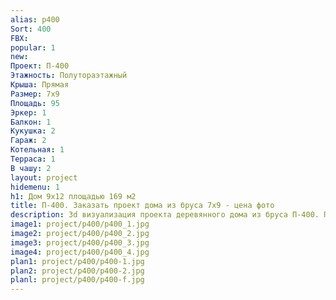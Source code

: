 ```yaml
---
alias: p400
Sort: 400
FBX: 
popular: 1
new: 
Проект: П-400
Этажность: Полутораэтажный
Крыша: Прямая
Размер: 7х9
Площадь: 95
Эркер: 1
Балкон: 1
Кукушка: 2
Гараж: 2
Котельная: 1
Терраса: 1
В чашу: 2
layout: project
hidemenu: 1
h1: Дом 9х12 площадью 169 м2
title: П-400. Заказать проект дома из бруса 7х9 - цена фото
description: 3d визуализация проекта деревянного дома из бруса П-400. Площадь 95 м2, размер 7х9. Вы можете внести любые изменения в проект.
image1: project/p400/p400_1.jpg
image2: project/p400/p400_2.jpg
image3: project/p400/p400_3.jpg
image4: project/p400/p400_4.jpg
plan1: project/p400/p400-1.jpg
plan2: project/p400/p400-2.jpg
planl: project/p400/p400-f.jpg
---
```

